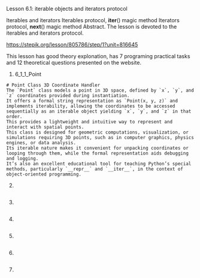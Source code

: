Lesson 6.1: iterable objects and iterators protocol

Iterables and iterators
Iterables protocol, **iter**() magic method
Iterators protocol, **next**() magic method
Abstract. The lesson is devoted to the iterables and iterators protocol.

https://stepik.org/lesson/805786/step/1?unit=816645

This lesson has good theory explonation, has 7 programing practical tasks and 12 theoretical questions presented on the website.

1. 6_1_1_Point

```
# Point Class 3D Coordinate Handler
The `Point` class models a point in 3D space, defined by `x`, `y`, and `z` coordinates provided during instantiation.
It offers a formal string representation as `Point(x, y, z)` and implements iterability, allowing the coordinates to be accessed sequentially as an iterable object yielding `x`, `y`, and `z` in that order.
This provides a lightweight and intuitive way to represent and interact with spatial points.
This class is designed for geometric computations, visualization, or simulations requiring 3D points, such as in computer graphics, physics engines, or data analysis.
Its iterable nature makes it convenient for unpacking coordinates or looping through them, while the formal representation aids debugging and logging.
It’s also an excellent educational tool for teaching Python’s special methods, particularly `__repr__` and `__iter__`, in the context of object-oriented programming.

```

2.

```

```

3.

```

```

4.

```

```

5.

```

```

6.

```

```

7.

```

```
